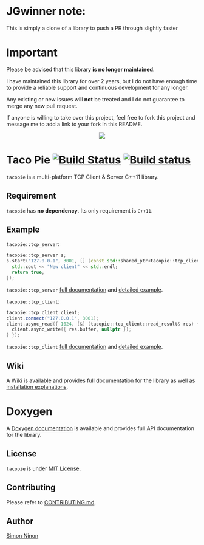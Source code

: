 # JGwinner note:

This is simply a clone of a library to push a PR through slightly faster

# Important

Please be advised that this library **is no longer maintained**.

I have maintained this library for over 2 years, but I do not have enough time to provide a reliable support and continuous development for any longer.

Any existing or new issues will **not** be treated and I do not guarantee to merge any new pull request.

If anyone is willing to take over this project, feel free to fork this project and message me to add a link to your fork in this README.

<p align="center">
   <img src="https://raw.githubusercontent.com/Cylix/tacopie/master/assets/images/tacopie_logo.jpg"/>
</p>

# Taco Pie [![Build Status](https://travis-ci.org/Cylix/tacopie.svg?branch=master)](https://travis-ci.org/Cylix/tacopie) [![Build status](https://ci.appveyor.com/api/projects/status/lvy4ovvr87c5jvgn?svg=true)](https://ci.appveyor.com/project/Cylix/tacopie)
`tacopie` is a multi-platform TCP Client & Server C++11 library.

## Requirement
`tacopie` has **no dependency**. Its only requirement is `C++11`.

## Example
`tacopie::tcp_server`:
```cpp
tacopie::tcp_server s;
s.start("127.0.0.1", 3001, [] (const std::shared_ptr<tacopie::tcp_client>& client) -> bool {
  std::cout << "New client" << std::endl;
  return true;
});
```
`tacopie::tcp_server` [full documentation](https://github.com/Cylix/tacopie/wiki/TCP-Server) and [detailed example](https://github.com/Cylix/tacopie/wiki/Examples#tcp-server).

`tacopie::tcp_client`:
```cpp
tacopie::tcp_client client;
client.connect("127.0.0.1", 3001);
client.async_read({ 1024, [&] (tacopie::tcp_client::read_result& res) {
  client.async_write({ res.buffer, nullptr });
} });
```
`tacopie::tcp_client` [full documentation](https://github.com/Cylix/tacopie/wiki/TCP-Client) and [detailed example](https://github.com/Cylix/tacopie/wiki/Examples#tcp-client).

## Wiki
A [Wiki](https://github.com/Cylix/tacopie/wiki) is available and provides full documentation for the library as well as [installation explanations](https://github.com/Cylix/tacopie/wiki/Installation).

# Doxygen
A [Doxygen documentation](https://cylix.github.io/tacopie/html/index.html) is available and provides full API documentation for the library.

## License
`tacopie` is under [MIT License](LICENSE).

## Contributing
Please refer to [CONTRIBUTING.md](CONTRIBUTING.md).

## Author
[Simon Ninon](http://simon-ninon.fr)
